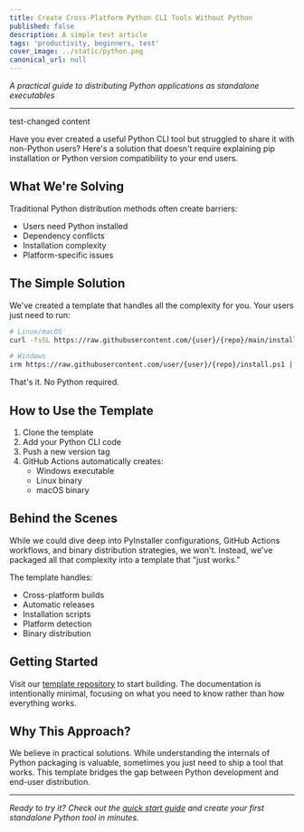 ```yaml
---
title: Create Cross-Platform Python CLI Tools Without Python
published: false
description: A simple test article
tags: 'productivity, beginners, test'
cover_image: ../static/python.png
canonical_url: null
---
```


*A practical guide to distributing Python applications as standalone executables*

---

test-changed content

Have you ever created a useful Python CLI tool but struggled to share it with non-Python users? Here's a solution that doesn't require explaining pip installation or Python version compatibility to your end users.

## What We're Solving

Traditional Python distribution methods often create barriers:
- Users need Python installed
- Dependency conflicts
- Installation complexity
- Platform-specific issues

## The Simple Solution

We've created a template that handles all the complexity for you. Your users just need to run:

```bash
# Linux/macOS
curl -fsSL https://raw.githubusercontent.com/{user}/{repo}/main/install.sh | bash

# Windows
irm https://raw.githubusercontent.com/user/{user}/{repo}/install.ps1 | iex
```

That's it. No Python required.

## How to Use the Template

1. Clone the template
2. Add your Python CLI code
3. Push a new version tag
4. GitHub Actions automatically creates:
   - Windows executable
   - Linux binary
   - macOS binary

## Behind the Scenes

While we could dive deep into PyInstaller configurations, GitHub Actions workflows, and binary distribution strategies, we won't. Instead, we've packaged all that complexity into a template that "just works."

The template handles:
- Cross-platform builds
- Automatic releases
- Installation scripts
- Platform detection
- Binary distribution

## Getting Started

Visit our [template repository](https://github.com/crimson206-templates/python-standalone-binary) to start building. The documentation is intentionally minimal, focusing on what you need to know rather than how everything works.

## Why This Approach?

We believe in practical solutions. While understanding the internals of Python packaging is valuable, sometimes you just need to ship a tool that works. This template bridges the gap between Python development and end-user distribution.

---

*Ready to try it? Check out the [quick start guide](https://github.com/crimson206-templates/python-standalone-binary#quick-start) and create your first standalone Python tool in minutes.*
